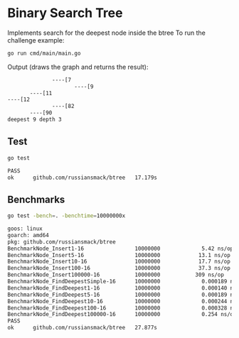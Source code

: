 # Binary Search Tree
Implements search for the deepest node inside the btree
To run the challenge example:
```bash
go run cmd/main/main.go
```
Output (draws the graph and returns the result):
```bash
              ----[7
                     ----[9
       ----[11
----[12
              ----[82
       ----[90
deepest 9 depth 3
```

## Test 
```bash
go test
```

```bash
PASS
ok  	github.com/russiansmack/btree	17.179s
```

## Benchmarks 
```bash
go test -bench=. -benchtime=10000000x
```

```bash
goos: linux
goarch: amd64
pkg: github.com/russiansmack/btree
BenchmarkNode_Insert1-16              	10000000	         5.42 ns/op
BenchmarkNode_Insert5-16              	10000000	        13.1 ns/op
BenchmarkNode_Insert10-16             	10000000	        17.7 ns/op
BenchmarkNode_Insert100-16            	10000000	        37.3 ns/op
BenchmarkNode_Insert100000-16         	10000000	       309 ns/op
BenchmarkNode_FindDeepestSimple-16    	10000000	         0.000189 ns/op
BenchmarkNode_FindDeepest1-16         	10000000	         0.000140 ns/op
BenchmarkNode_FindDeepest5-16         	10000000	         0.000189 ns/op
BenchmarkNode_FindDeepest10-16        	10000000	         0.000244 ns/op
BenchmarkNode_FindDeepest100-16       	10000000	         0.000328 ns/op
BenchmarkNode_FindDeepest100000-16    	10000000	         0.254 ns/op
PASS
ok  	github.com/russiansmack/btree	27.877s
```
